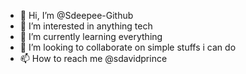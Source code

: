 - 👋 Hi, I’m @Sdeepee-Github
- 👀 I’m interested in anything tech
- 🌱 I’m currently learning everything
- 💞️ I’m looking to collaborate on simple stuffs i can do
- 📫 How to reach me @sdavidprince

<!---
Sdeepee-Github/Sdeepee-Github is a ✨ special ✨ repository because its `README.md` (this file) appears on your GitHub profile.
You can click the Preview link to take a look at your changes.
--->

